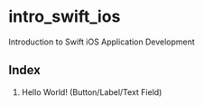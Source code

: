 # intro_swift_ios
Introduction to Swift iOS Application Development

## __Index__

1. Hello World! (Button/Label/Text Field)

